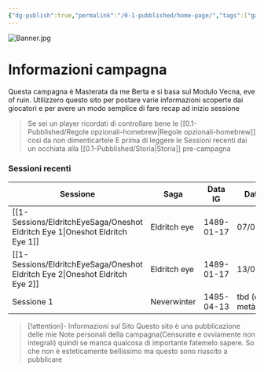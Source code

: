 ```yaml
---
{"dg-publish":true,"permalink":"/0-1-pubblished/home-page/","tags":["gardenEntry"],"noteIcon":""}
---
```


![Banner.jpg](/img/user/Assets/Banner.jpg)

# Informazioni campagna
Questa campagna è Masterata da me Berta e si basa sul Modulo Vecna, eve of ruin.
Utilizzero questo sito per postare varie informazioni scoperte dai giocatori e per avere un modo semplice di fare recap ad inizio sessione

> Se sei un player ricordati di controllare bene le [[0.1-Pubblished/Regole opzionali-homebrew\|Regole opzionali-homebrew]] cosi da non dimenticartele
> E prima di leggere le Sessioni recenti dai un occhiata alla [[0.1-Pubblished/Storia\|Storia]] pre-campagna

### Sessioni recenti

| Sessione                   | Saga         | Data IG    | Data IRL                |
| -------------------------- | ------------ | ---------- | ----------------------- |
| [[1-Sessions/EldritchEyeSaga/Oneshot Eldritch Eye 1\|Oneshot Eldritch Eye 1]] | Eldritch eye | 1489-01-17 | 07/05/2025              |
| [[1-Sessions/EldritchEyeSaga/Oneshot Eldritch Eye 2\|Oneshot Eldritch Eye 2]] | Eldritch eye | 1489-01-17 | 13/05/2025              |
| Sessione 1                 | Neverwinter  | 1495-04-13 | tbd (circa metà luglio) |
> [!attention]- Informazioni sul Sito
> Questo sito è una pubblicazione delle mie Note personali della campagna(Censurate e ovviamente non integrali) quindi se manca qualcosa di importante fatemelo sapere.
> So che non è esteticamente bellissimo ma questo sono riuscito a pubblicare 